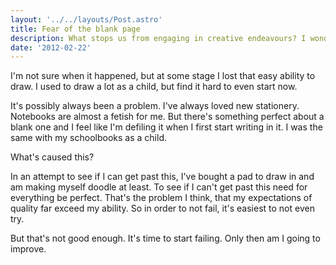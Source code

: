 ```yaml
---
layout: '../../layouts/Post.astro'
title: Fear of the blank page
description: What stops us from engaging in creative endeavours? I wonder why I stopped drawing.
date: '2012-02-22'
---
```

I'm not sure when it happened, but at some stage I lost that easy ability to draw. I used to draw a lot as a child, but find it hard to even start now.

It's possibly always been a problem. I've always loved new stationery. Notebooks are almost a fetish for me. But there's something perfect about a blank one and I feel like I'm defiling it when I first start writing in it. I was the same with my schoolbooks as a child.

What's caused this?

In an attempt to see if I can get past this, I've bought a pad to draw in and am making myself doodle at least. To see if I can't get past this need for everything be perfect. That's the problem I think, that my expectations of quality far exceed my ability. So in order to not fail, it's easiest to not even try.

But that's not good enough. It's time to start failing. Only then am I going to improve.
